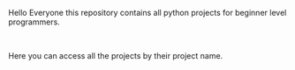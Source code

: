 Hello Everyone this repository contains all python projects for beginner level programmers.

<br>

Here you can access all the projects by their project name.




